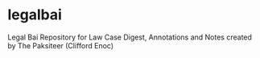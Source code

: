 # legalbai
Legal Bai Repository for Law Case Digest, Annotations and Notes created by The Paksiteer (Clifford Enoc)
